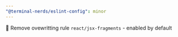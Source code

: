 ```yaml
---
"@terminal-nerds/eslint-config": minor
---
```


🔧 Remove ovewritting rule `react/jsx-fragments` - enabled by default
